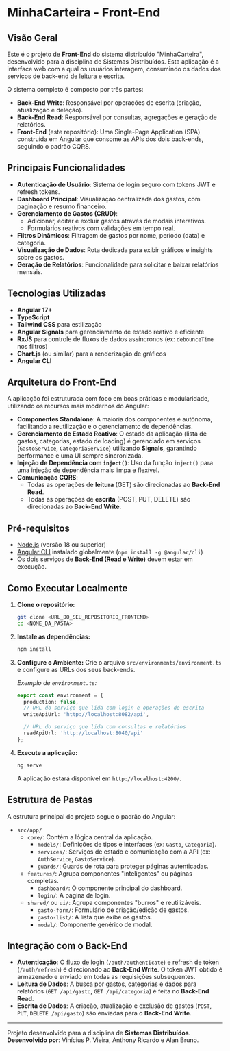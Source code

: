 # MinhaCarteira - Front-End

## Visão Geral

Este é o projeto de **Front-End** do sistema distribuído "MinhaCarteira", desenvolvido para a disciplina de Sistemas Distribuídos. Esta aplicação é a interface web com a qual os usuários interagem, consumindo os dados dos serviços de back-end de leitura e escrita.

O sistema completo é composto por três partes:

-   **Back-End Write**: Responsável por operações de escrita (criação, atualização e deleção).
-   **Back-End Read**: Responsável por consultas, agregações e geração de relatórios.
-   **Front-End** (este repositório): Uma Single-Page Application (SPA) construída em Angular que consome as APIs dos dois back-ends, seguindo o padrão CQRS.

## Principais Funcionalidades

-   **Autenticação de Usuário**: Sistema de login seguro com tokens JWT e refresh tokens.
-   **Dashboard Principal**: Visualização centralizada dos gastos, com paginação e resumo financeiro.
-   **Gerenciamento de Gastos (CRUD)**:
    -   Adicionar, editar e excluir gastos através de modais interativos.
    -   Formulários reativos com validações em tempo real.
-   **Filtros Dinâmicos**: Filtragem de gastos por nome, período (data) e categoria.
-   **Visualização de Dados**: Rota dedicada para exibir gráficos e insights sobre os gastos.
-   **Geração de Relatórios**: Funcionalidade para solicitar e baixar relatórios mensais.

## Tecnologias Utilizadas

-   **Angular 17+**
-   **TypeScript**
-   **Tailwind CSS** para estilização
-   **Angular Signals** para gerenciamento de estado reativo e eficiente
-   **RxJS** para controle de fluxos de dados assíncronos (ex: `debounceTime` nos filtros)
-   **Chart.js** (ou similar) para a renderização de gráficos
-   **Angular CLI**

## Arquitetura do Front-End

A aplicação foi estruturada com foco em boas práticas e modularidade, utilizando os recursos mais modernos do Angular:

-   **Componentes Standalone**: A maioria dos componentes é autônoma, facilitando a reutilização e o gerenciamento de dependências.
-   **Gerenciamento de Estado Reativo**: O estado da aplicação (lista de gastos, categorias, estado de loading) é gerenciado em serviços (`GastoService`, `CategoriaService`) utilizando **Signals**, garantindo performance e uma UI sempre sincronizada.
-   **Injeção de Dependência com `inject()`**: Uso da função `inject()` para uma injeção de dependência mais limpa e flexível.
-   **Comunicação CQRS**:
    -   Todas as operações de **leitura** (GET) são direcionadas ao **Back-End Read**.
    -   Todas as operações de **escrita** (POST, PUT, DELETE) são direcionadas ao **Back-End Write**.

## Pré-requisitos

-   [Node.js](https://nodejs.org/) (versão 18 ou superior)
-   [Angular CLI](https://angular.io/cli) instalado globalmente (`npm install -g @angular/cli`)
-   Os dois serviços de **Back-End (Read e Write)** devem estar em execução.

## Como Executar Localmente

1.  **Clone o repositório:**
    ```sh
    git clone <URL_DO_SEU_REPOSITORIO_FRONTEND>
    cd <NOME_DA_PASTA>
    ```

2.  **Instale as dependências:**
    ```sh
    npm install
    ```

3.  **Configure o Ambiente:**
    Crie o arquivo `src/environments/environment.ts` e configure as URLs dos seus back-ends.

    *Exemplo de `environment.ts`:*
    ```typescript
    export const environment = {
      production: false,
      // URL do serviço que lida com login e operações de escrita
      writeApiUrl: 'http://localhost:8082/api', 

      // URL do serviço que lida com consultas e relatórios
      readApiUrl: 'http://localhost:8040/api'
    };
    ```

4.  **Execute a aplicação:**
    ```sh
    ng serve
    ```
    A aplicação estará disponível em `http://localhost:4200/`.

## Estrutura de Pastas

A estrutura principal do projeto segue o padrão do Angular:

-   `src/app/`
    -   `core/`: Contém a lógica central da aplicação.
        -   `models/`: Definições de tipos e interfaces (ex: `Gasto`, `Categoria`).
        -   `services/`: Serviços de estado e comunicação com a API (ex: `AuthService`, `GastoService`).
        -   `guards/`: Guards de rota para proteger páginas autenticadas.
    -   `features/`: Agrupa componentes "inteligentes" ou páginas completas.
        -   `dashboard/`: O componente principal do dashboard.
        -   `login/`: A página de login.
    -   `shared/` ou `ui/`: Agrupa componentes "burros" e reutilizáveis.
        -   `gasto-form/`: Formulário de criação/edição de gastos.
        -   `gasto-list/`: A lista que exibe os gastos.
        -   `modal/`: Componente genérico de modal.

## Integração com o Back-End

-   **Autenticação**: O fluxo de login (`/auth/authenticate`) e refresh de token (`/auth/refresh`) é direcionado ao **Back-End Write**. O token JWT obtido é armazenado e enviado em todas as requisições subsequentes.
-   **Leitura de Dados**: A busca por gastos, categorias e dados para relatórios (`GET /api/gasto`, `GET /api/categoria`) é feita no **Back-End Read**.
-   **Escrita de Dados**: A criação, atualização e exclusão de gastos (`POST`, `PUT`, `DELETE /api/gasto`) são enviadas para o **Back-End Write**.

---

Projeto desenvolvido para a disciplina de **Sistemas Distribuídos**.
**Desenvolvido por**: Vinícius P. Vieira, Anthony Ricardo e Alan Bruno.
